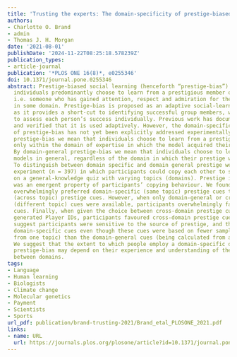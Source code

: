 ```yaml
---
title: 'Trusting the experts: The domain-specificity of prestige-biased social learning'
authors:
- Charlotte O. Brand
- admin
- Thomas J. H. Morgan
date: '2021-08-01'
publishDate: '2024-11-22T08:25:18.578239Z'
publication_types:
- article-journal
publication: '*PLOS ONE 16(8)*, e0255346'
doi: 10.1371/journal.pone.0255346
abstract: Prestige-biased social learning (henceforth “prestige-bias”) occurs when
  individuals predominantly choose to learn from a prestigious member of their group,
  i.e. someone who has gained attention, respect and admiration for their success
  in some domain. Prestige-bias is proposed as an adaptive social-learning strategy
  as it provides a short-cut to identifying successful group members, without having
  to assess each person’s success individually. Previous work has documented prestige-bias
  and verified that it is used adaptively. However, the domain-specificity and generality
  of prestige-bias has not yet been explicitly addressed experimentally. By domain-specific
  prestige-bias we mean that individuals choose to learn from a prestigious model
  only within the domain of expertise in which the model acquired their prestige.
  By domain-general prestige-bias we mean that individuals choose to learn from prestigious
  models in general, regardless of the domain in which their prestige was earned.
  To distinguish between domain specific and domain general prestige we ran an online
  experiment (n = 397) in which participants could copy each other to score points
  on a general-knowledge quiz with varying topics (domains). Prestige in our task
  was an emergent property of participants’ copying behaviour. We found participants
  overwhelmingly preferred domain-specific (same topic) prestige cues to domain-general
  (across topic) prestige cues. However, when only domain-general or cross-domain
  (different topic) cues were available, participants overwhelmingly favoured domain-general
  cues. Finally, when given the choice between cross-domain prestige cues and randomly
  generated Player IDs, participants favoured cross-domain prestige cues. These results
  suggest participants were sensitive to the source of prestige, and that they preferred
  domain-specific cues even though these cues were based on fewer samples (being calculated
  from one topic) than the domain-general cues (being calculated from all topics).
  We suggest that the extent to which people employ a domain-specific or domain-general
  prestige-bias may depend on their experience and understanding of the relationships
  between domains.
tags:
- Language
- Human learning
- Biologists
- Climate change
- Molecular genetics
- Payment
- Scientists
- Sports
url_pdf: publication/brand-trusting-2021/Brand_etal_PLOSONE_2021.pdf
links:
- name: URL
  url: https://journals.plos.org/plosone/article?id=10.1371/journal.pone.0255346
---
```


